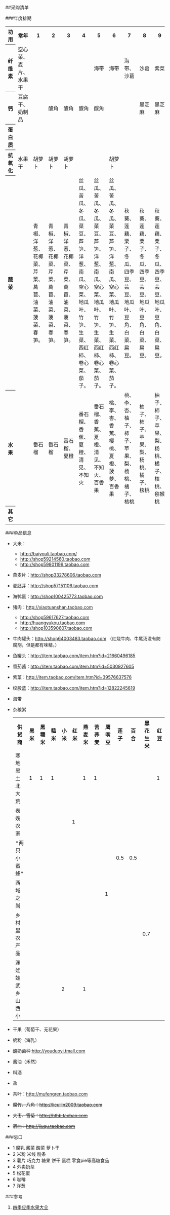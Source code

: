 ##采购清单

###年度排期
<table>
<tr><th>功用</th><th>常年</th><th>1</th><th>2</th><th>3</th><th>4</th><th>5</th><th>6</th><th>7</th><th>8</th><th>9</th><th>10</th><th>11</th><th>12</th></tr>
<tr><th>纤维素</th><td>空心菜、麦片、水果干</td><td></td><td></td><td></td><td></td><td>海带</td><td>海带</td><td>海带、沙葛</td><td>沙葛</td><td>紫菜</td><td>木耳、紫菜</td><td>木耳、紫菜</td><td>紫菜</td></tr>
<tr><th>钙</th><td>豆腐干、奶制品</td><td></td><td>酸角</td><td>酸角</td><td>酸角</td><td>酸角</td><td></td><td></td><td>黑芝麻</td><td>黑芝麻</td><td></td><td></td><td></td></tr>
<tr><th>蛋白质</th><td></td><td></td><td></td><td></td><td></td><td></td><td></td><td></td><td></td><td></td><td></td><td></td><td></td></tr>
<tr><th>抗氧化</th><td>水果干</td><td>胡萝卜</td><td>胡萝卜</td><td>胡萝卜</td><td></td><td></td><td>胡萝卜</td><td></td><td></td><td></td><td></td><td></td><td>胡萝卜</td></tr>
<tr><th>蔬菜</th><td></td><td>青椒、洋葱、花椰菜、芹菜、莴苣、油菜、菠菜、春笋。 
</td><td>青椒、洋葱、花椰菜、芹菜、莴苣、油菜、菠菜、春笋。 </td><td>青椒、洋葱、花椰菜、芹菜、莴苣、油菜、菠菜、春笋。 </td><td>丝瓜、苦瓜、冬瓜、菜豆、芦笋、洋葱、南瓜、空心菜、地瓜叶、竹笋、生菜、西红柿、卷心菜、茄子。</td><td>丝瓜、苦瓜、冬瓜、菜豆、芦笋、洋葱、南瓜、空心菜、地瓜叶、竹笋、生菜、西红柿、卷心菜、茄子。</td><td>丝瓜、苦瓜、冬瓜、菜豆、芦笋、洋葱、南瓜、空心菜、地瓜叶、竹笋、生菜、西红柿、卷心菜、茄子。</td><td>秋葵、莲藕、栗子、冬瓜、四季豆、芸豆、地瓜叶、豆角、白菜、扁豆。</td><td>秋葵、莲藕、栗子、冬瓜、四季豆、芸豆、地瓜叶、豆角、白菜、扁豆。</td><td>秋葵、莲藕、栗子、冬瓜、四季豆、芸豆、地瓜叶、豆角、白菜、扁豆。</td><td>青椒、卷心菜、白菜、洋葱、花椰菜、胡萝卜、萝卜、芹菜、菠菜、芥菜、葵年菜、莴苣。 </td><td>青椒、卷心菜、白菜、洋葱、花椰菜、胡萝卜、萝卜、芹菜、菠菜、芥菜、葵年菜、莴苣。</td><td>青椒、卷心菜、白菜、洋葱、花椰菜、胡萝卜、萝卜、芹菜、菠菜、芥菜、葵年菜、莴苣。</td></tr>
<tr><th>水果</th><td></td><td>番石榴</td><td>番石榴</td><td>番石榴、夏橙</td><td>番石榴、香蕉、夏橙、清见、不知火</td><td>番石榴、香蕉、夏橙、清见、不知火、百香果</td><td>桃、李、杏、香蕉、樱桃、夏橙、菠萝、百香果</td><td>桃、李、杏、柚子、柿子、苹果、梨、杨桃、橘子、核桃</td><td>柚子、柿子、苹果、梨、杨桃、橘子、核桃</td><td>柚子、柿子、苹果、梨、杨桃、橘子、核桃、猕猴桃</td><td>橙、柚子、橘子、猕猴桃</td><td>橙、柚子、橘子</td><td>橙、柚子、橘子</td></tr>
<tr><th>其它</th><td></td><td></td><td></td><td></td><td></td><td></td><td></td><td></td><td></td><td></td><td></td><td>拐枣</td><td></td></tr>
</table>

###单品信息
* 大米：
	* http://baiyouli.taobao.com/
	* http://shop59214560.taobao.com
	* http://shop59801199.taobao.com
* 燕麦片：http://shop33278606.taobao.com
* 麦胚芽：http://shop57151106.taobao.com
* 海鸭蛋：http://shop100425773.taobao.com
* 猪肉：http://xiaotuanshan.taobao.com
	* http://shop59617627.taobao.com
	* http://huangyukou.taobao.com
	* http://shop103590607.taobao.com
* 牛肉罐头：http://shop64003483.taobao.com  （红烧牛肉、牛尾汤没有防腐剂，但是都有味精。）
* 鱼罐头：http://item.taobao.com/item.htm?id=21660496185
* 番茄酱：http://item.taobao.com/item.htm?id=5030927605
* 紫菜：http://item.taobao.com/item.htm?id=39576637576
* 绞股蓝：http://item.taobao.com/item.htm?id=12822245619
* 海带
* 杂粮粥
	<table>
	<tr><th>供货商</th><th>黑米</th><th>黑糯米</th><th>糙米</th><th>小米</th><th>红米</th><th>燕麦米</th><th>苦荞麦</th><th>鹰嘴豆</th><th>莲子</th><th>百合</th><th>黑花生米</th><th>红豆</th></tr>
	<tr><td>寒地黑土北大荒</td><td>1</td><td>1</td><td>1</td><td></td><td></td><td>1</td><td>1</td><td></td><td></td><td></td><td></td><td>1</td></tr>
	<tr><td>表嫂农家</td><td></td><td></td><td></td><td></td><td>1</td><td></td><td></td><td></td><td></td><td></td><td></td><td></td></tr>
	<tr><td>*两只小蜜蜂*</td><td></td><td></td><td></td><td></td><td></td><td></td><td></td><td></td><td>0.5</td><td>0.5</td><td></td><td></td></tr>
	<tr><td>西域之尚</td><td></td><td></td><td></td><td></td><td></td><td></td><td></td><td>1</td><td></td><td></td><td></td><td></td></tr>
	<tr><td>乡村里农产品</td><td><td></td></td><td></td><td></td><td></td><td></td><td></td><td></td><td></td><td></td><td>0.7</td><td></td></tr>
	<tr><td>渊娃娃武乡山西小</td><td></td><td></td><td></td><td>2</td><td></td><td>1</td><td></td><td></td><td></td><td></td><td></td><td></td></tr>
	</table>
* 干果（葡萄干、无花果）
* 奶粉（海乳）
* 酸奶菌种:http://youduoyi.tmall.com
* 酱油（禾然）
* 料酒
* 盐

* 茶叶：http://mufengren.taobao.com
* <s>腐竹、八角：http://licuilin2009.taobao.com</s>
* <s>大枣、雪菊：http://hthb.taobao.com</s>
* <s>酒曲：http://jiuqu.taobao.com</s>

###忌口 * 1 腐乳 酱菜 酸菜 萝卜干* 2 米粉 米线 粉条* 3 薯片 巧克力 糖果 饼干 蛋糕 零食pie等高糖食品* 4 外卖奶茶* 5 松花蛋
* 6 咖啡
* 7 洋葱

###参考
1. [四季应季水果大全](http://www.doc88.com/p-103814294897.html)